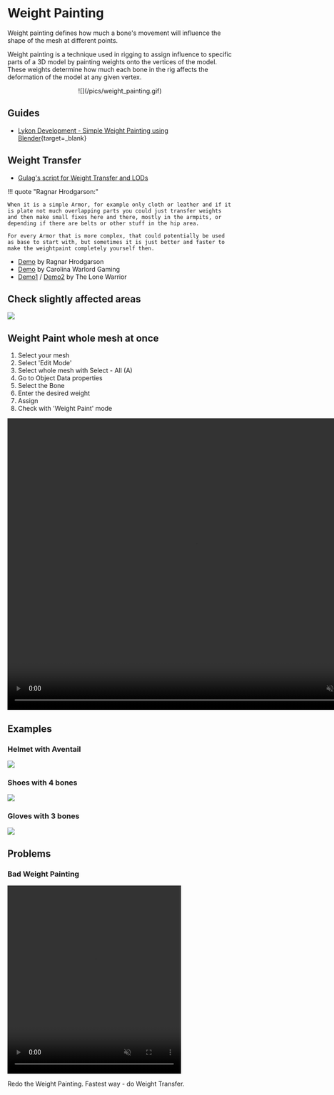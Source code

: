 # Weight Painting

Weight painting defines how much a bone's movement will influence the shape of the mesh at different points.

Weight painting is a technique used in rigging to assign influence to specific parts of a 3D model by painting weights onto the vertices of the model. These weights determine how much each bone in the rig affects the deformation of the model at any given vertex. 

<center>
![](/pics/weight_painting.gif)
</center>


## Guides

* [Lykon Development - Simple Weight Painting using Blender](https://www.youtube.com/watch?v=lW_3gppZ1zo){target=_blank}



## Weight Transfer

* [Gulag's script for Weight Transfer and LODs](/editor/gulags_avto_weightlods_script)

!!! quote "Ragnar Hrodgarson:"

    When it is a simple Armor, for example only cloth or leather and if it is plate not much overlapping parts you could just transfer weights and then make small fixes here and there, mostly in the armpits, or depending if there are belts or other stuff in the hip area.

    For every Armor that is more complex, that could potentially be used as base to start with, but sometimes it is just better and faster to make the weightpaint completely yourself then.

- [Demo](https://drive.google.com/file/d/1_-RlnK4JJmhdvSDamxk27026R1Ksx00a/view) by Ragnar Hrodgarson
- [Demo](https://youtu.be/j8EPTSVhaY8?list=PLjnD9iTZKI9yWnn10FcHImWeYbqbqLIbg&t=503) by Carolina Warlord Gaming
- [Demo1](https://youtu.be/hTCutq0kPJk?t=236) / [Demo2](https://youtu.be/WueD_-nPQ-4?t=20)  by The Lone Warrior


## Check slightly affected areas

![](/pics/2405220825.png)


## Weight Paint whole mesh at once

1. Select your mesh
2. Select 'Edit Mode'
3. Select whole mesh with Select - All (A)
4. Go to Object Data properties
5. Select the Bone
6. Enter the desired weight
7. Assign
8. Check with 'Weight Paint' mode

<center>
<video width="843" height="654" controls autoplay loop muted>
    <source src="/pics/weight_paint_whole_mesh_at_once.webm" type="video/webm">
    Your browser does not support the video tag.
</video>
</center>

## Examples

### Helmet with Aventail

![](/pics/2408301900.png)

### Shoes with 4 bones

![](/pics/2408301902.png)

### Gloves with 3 bones

![](/pics/2408301906.png)


## Problems

### Bad Weight Painting

<video width="389" height="422" controls autoplay loop muted>
    <source src="/pics/2410102105.webm" type="video/webm">
    Your browser does not support the video tag.
</video>

Redo the Weight Painting. Fastest way - do Weight Transfer.
